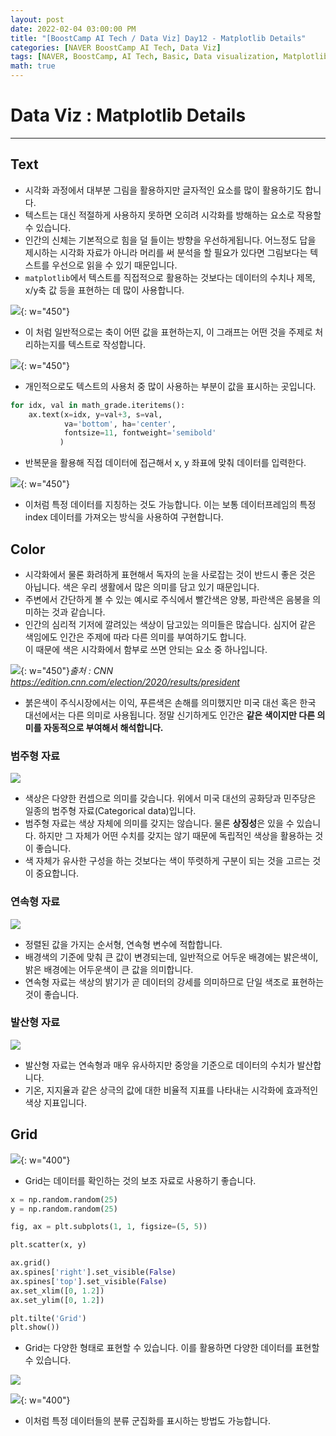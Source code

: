 ```yaml
---
layout: post
date: 2022-02-04 03:00:00 PM
title: "[BoostCamp AI Tech / Data Viz] Day12 - Matplotlib Details"
categories: [NAVER BoostCamp AI Tech, Data Viz]
tags: [NAVER, BoostCamp, AI Tech, Basic, Data visualization, Matplotlib]
math: true
---
```

# Data Viz : Matplotlib Details

---

## Text

- 시각화 과정에서 대부분 그림을 활용하지만 글자적인 요소를 많이 활용하기도 합니다.
- 텍스트는 대신 적절하게 사용하지 못하면 오히려 시각화를 방해하는 요소로 작용할 수 있습니다.
- 인간의 신체는 기본적으로 힘을 덜 들이는 방향을 우선하게됩니다. 어느정도 답을 제시하는 시각화 자료가 아니라 머리를 써 분석을 할 필요가 있다면 그림보다는 텍스트를 우선으로 읽을 수 있기 때문입니다.
- `matplotlib`에서 텍스트를 직접적으로 활용하는 것보다는 데이터의 수치나 제목, x/y축 값 등을 표현하는 데 많이 사용합니다.

![](/image/boostcamp/viz/text1.png){: w="450"}

- 이 처럼 일반적으로는 축이 어떤 값을 표현하는지, 이 그래프는 어떤 것을 주제로 처리하는지를 텍스트로 작성합니다.

![](/image/boostcamp/viz/text2.png){: w="450"}

- 개인적으로도 텍스트의 사용처 중 많이 사용하는 부분이 값을 표시하는 곳입니다.

```python
for idx, val in math_grade.iteritems():
    ax.text(x=idx, y=val+3, s=val,
            va='bottom', ha='center',
            fontsize=11, fontweight='semibold'
           )
```

- 반복문을 활용해 직접 데이터에 접근해서 x, y 좌표에 맞춰 데이터를 입력한다.

![](/image/boostcamp/viz/text3.png){: w="450"}

- 이처럼 특정 데이터를 지칭하는 것도 가능합니다. 이는 보통 데이터프레임의 특정 index 데이터를 가져오는 방식을 사용하여 구현합니다.

## Color

- 시각화에서 물론 화려하게 표현해서 독자의 눈을 사로잡는 것이 반드시 좋은 것은 아닙니다. 색은 우리 생활에서 많은 의미를 담고 있기 때문입니다.
- 주변에서 간단하게 볼 수 있는 예시로 주식에서 빨간색은 양봉, 파란색은 음봉을 의미하는 것과 같습니다.
- 인간의 심리적 기저에 깔려있는 색상이 담고있는 의미들은 많습니다. 심지어 같은 색임에도 인간은 주제에 따라 다른 의미를 부여하기도 합니다.  
이 때문에 색은 시각화에서 함부로 쓰면 안되는 요소 중 하나입니다.

![](/image/boostcamp/viz/color1.png){: w="450"}*출처 : CNN https://edition.cnn.com/election/2020/results/president*

- 붉은색이 주식시장에서는 이익, 푸른색은 손해를 의미했지만 미국 대선 혹은 한국 대선에서는 다른 의미로 사용됩니다. 정말 신기하게도 인간은 **같은 색이지만 다른 의미를 자동적으로 부여해서 해석합니다.**

### 범주형 자료

![](/image/boostcamp/viz/categorical.png)

- 색상은 다양한 컨셉으로 의미를 갖습니다. 위에서 미국 대선의 공화당과 민주당은 일종의 범주형 자료(Categorical data)입니다. 
- 범주형 자료는 색상 자체에 의미를 갖지는 않습니다. 물론 **상징성**은 있을 수 있습니다. 하지만 그 자체가 어떤 수치를 갖지는 않기 때문에 독립적인 색상을 활용하는 것이 좋습니다.
- 색 자체가 유사한 구성을 하는 것보다는 색이 뚜렷하게 구분이 되는 것을 고르는 것이 중요합니다.

### 연속형 자료

![](/image/boostcamp/viz/sequential.png)

- 정렬된 값을 가지는 순서형, 연속형 변수에 적합합니다.
- 배경색의 기준에 맞춰 큰 값이 변경되는데, 일반적으로 어두운 배경에는 밝은색이, 밝은 배경에는 어두운색이 큰 값을 의미합니다.
- 연속형 자료는 색상의 밝기가 곧 데이터의 강세를 의미하므로 단일 색조로 표현하는 것이 좋습니다.

### 발산형 자료

![](/image/boostcamp/viz/divergence.png)

- 발산형 자료는 연속형과 매우 유사하지만 중앙을 기준으로 데이터의 수치가 발산합니다.
- 기온, 지지율과 같은 상극의 값에 대한 비율적 지표를 나타내는 시각화에 효과적인 색상 지표입니다.

## Grid

![](/image/boostcamp/viz/grid1.png){: w="400"}

- Grid는 데이터를 확인하는 것의 보조 자료로 사용하기 좋습니다.

```python
x = np.random.random(25)
y = np.random.random(25)

fig, ax = plt.subplots(1, 1, figsize=(5, 5))

plt.scatter(x, y)

ax.grid()
ax.spines['right'].set_visible(False)
ax.spines['top'].set_visible(False)
ax.set_xlim([0, 1.2])
ax.set_ylim([0, 1.2])

plt.tilte('Grid')
plt.show())
```

- Grid는 다양한 형태로 표현할 수 있습니다. 이를 활용하면 다양한 데이터를 표현할 수 있습니다.

![](/image/boostcamp/viz/grid2.png)

![](/image/boostcamp/viz/grid3.png){: w="400"}

- 이처럼 특정 데이터들의 분류 군집화를 표시하는 방법도 가능합니다.
